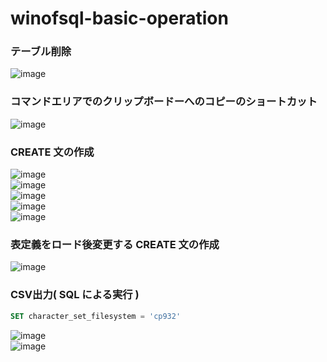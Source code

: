 # winofsql-basic-operation

### テーブル削除
![image](https://github.com/winofsql/winofsql-basic-operation/assets/1501327/5ec5b98e-afab-4dfa-99fd-0d0c273c6309)

### コマンドエリアでのクリップボードーへのコピーのショートカット
![image](https://github.com/winofsql/winofsql-basic-operation/assets/1501327/9e1f8f40-54ef-487e-a119-0ef7d5d99f0a)

### CREATE 文の作成
![image](https://github.com/winofsql/winofsql-basic-operation/assets/1501327/57701416-2881-4df1-86a7-cc6aea88c141)\
![image](https://github.com/winofsql/winofsql-basic-operation/assets/1501327/a3d5e81d-bce6-4818-96cd-d15d835b301c)\
![image](https://github.com/winofsql/winofsql-basic-operation/assets/1501327/ad824f8c-072a-43e6-922f-7842086ea2c6)\
![image](https://github.com/winofsql/winofsql-basic-operation/assets/1501327/e4d4e1e5-a0a3-409c-abd9-7b764c655274)\
![image](https://github.com/winofsql/winofsql-basic-operation/assets/1501327/d8005392-e029-43c4-99ff-9864435702e1)

### 表定義をロード後変更する CREATE 文の作成
![image](https://github.com/winofsql/winofsql-basic-operation/assets/1501327/6858af8e-2c59-40ca-a115-cbe2ec839cc9)

### CSV出力( SQL による実行 )
```sql
SET character_set_filesystem = 'cp932'
```
![image](https://github.com/winofsql/winofsql-basic-operation/assets/1501327/61ef9a4b-0a27-416f-853b-e3d6c019c1ef)\
![image](https://github.com/winofsql/winofsql-basic-operation/assets/1501327/03ed7267-bf2e-413b-8b52-bbf3ddc2a4d1)





